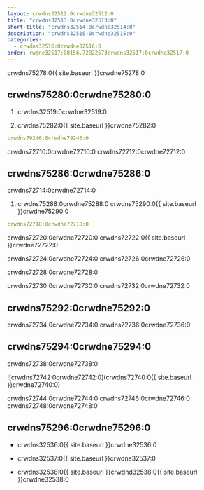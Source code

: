 ```yaml
---
layout: crwdns32512:0crwdne32512:0
title: "crwdns32513:0crwdne32513:0"
short-title: "crwdns32514:0crwdne32514:0"
description: "crwdns32515:0crwdne32515:0"
categories:
  - crwdns32516:0crwdne32516:0
order: rwdne32517:08156.72822573crwdns32517:0crwdne32517:0
---
```

crwdns75278:0{{ site.baseurl }}crwdne75278:0

## crwdns75280:0crwdne75280:0

1. crwdns32519:0crwdne32519:0

2. crwdns75282:0{{ site.baseurl }}crwdne75282:0

```yaml
crwdns79246:0crwdne79246:0
```

crwdns72710:0crwdne72710:0 crwdns72712:0crwdne72712:0

## crwdns75286:0crwdne75286:0

crwdns72714:0crwdne72714:0

1. crwdns75288:0crwdne75288:0 crwdns75290:0{{ site.baseurl }}crwdne75290:0 

```yaml
crwdns72718:0crwdne72718:0
```

crwdns72720:0crwdne72720:0 crwdns72722:0{{ site.baseurl }}crwdne72722:0

crwdns72724:0crwdne72724:0 crwdns72726:0crwdne72726:0

crwdns72728:0crwdne72728:0

crwdns72730:0crwdne72730:0 crwdns72732:0crwdne72732:0

## crwdns75292:0crwdne75292:0

crwdns72734:0crwdne72734:0 crwdns72736:0crwdne72736:0

## crwdns75294:0crwdne75294:0

crwdns72738:0crwdne72738:0

![crwdns72742:0crwdne72742:0](crwdns72740:0{{ site.baseurl }}crwdne72740:0)

crwdns72744:0crwdne72744:0 crwdns72746:0crwdne72746:0 crwdns72748:0crwdne72748:0

## crwdns75296:0crwdne75296:0

- crwdns32536:0{{ site.baseurl }}crwdne32536:0

- crwdns32537:0{{ site.baseurl }}crwdne32537:0

- crwdns32538:0{{ site.baseurl }}crwdnd32538:0{{ site.baseurl }}crwdne32538:0